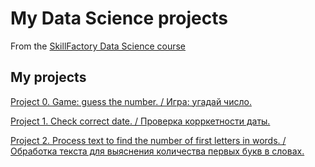 # My Data Science projects
From the [SkillFactory Data Science course](https://skillfactory.ru/data-scientist-pro)

## My projects

[Project 0. Game: guess the number. / Игра: угадай число.](https://github.com/SerjClmb/DS-Git-Hub-Repository/tree/main/project_0)

[Project 1. Check correct date. / Проверка корркетности даты.](https://github.com/SerjClmb/DS-Git-Hub-Repository/tree/main/project_1)

[Project 2. Process text to find the number of first letters in words. / Обработка текста для выяснения количества первых букв в словах.](https://github.com/SerjClmb/DS-Git-Hub-Repository/tree/main/project_2)